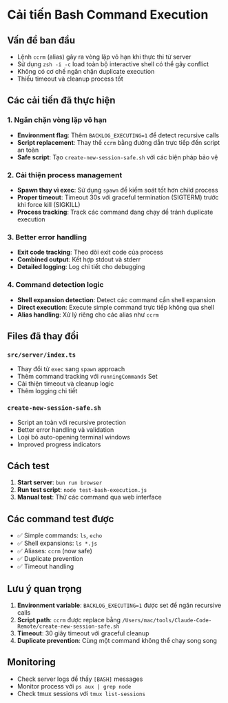 # Cải tiến Bash Command Execution

## Vấn đề ban đầu
- Lệnh `ccrm` (alias) gây ra vòng lặp vô hạn khi thực thi từ server
- Sử dụng `zsh -i -c` load toàn bộ interactive shell có thể gây conflict
- Không có cơ chế ngăn chặn duplicate execution
- Thiếu timeout và cleanup process tốt

## Các cải tiến đã thực hiện

### 1. Ngăn chặn vòng lặp vô hạn
- **Environment flag**: Thêm `BACKLOG_EXECUTING=1` để detect recursive calls
- **Script replacement**: Thay thế `ccrm` bằng đường dẫn trực tiếp đến script an toàn
- **Safe script**: Tạo `create-new-session-safe.sh` với các biện pháp bảo vệ

### 2. Cải thiện process management
- **Spawn thay vì exec**: Sử dụng `spawn` để kiểm soát tốt hơn child process
- **Proper timeout**: Timeout 30s với graceful termination (SIGTERM) trước khi force kill (SIGKILL)
- **Process tracking**: Track các command đang chạy để tránh duplicate execution

### 3. Better error handling
- **Exit code tracking**: Theo dõi exit code của process
- **Combined output**: Kết hợp stdout và stderr
- **Detailed logging**: Log chi tiết cho debugging

### 4. Command detection logic
- **Shell expansion detection**: Detect các command cần shell expansion
- **Direct execution**: Execute simple command trực tiếp không qua shell
- **Alias handling**: Xử lý riêng cho các alias như `ccrm`

## Files đã thay đổi

### `src/server/index.ts`
- Thay đổi từ `exec` sang `spawn` approach
- Thêm command tracking với `runningCommands` Set
- Cải thiện timeout và cleanup logic
- Thêm logging chi tiết

### `create-new-session-safe.sh`
- Script an toàn với recursive protection
- Better error handling và validation
- Loại bỏ auto-opening terminal windows
- Improved progress indicators

## Cách test

1. **Start server**: `bun run browser`
2. **Run test script**: `node test-bash-execution.js`
3. **Manual test**: Thử các command qua web interface

## Các command test được

- ✅ Simple commands: `ls`, `echo`
- ✅ Shell expansions: `ls *.js`
- ✅ Aliases: `ccrm` (now safe)
- ✅ Duplicate prevention
- ✅ Timeout handling

## Lưu ý quan trọng

1. **Environment variable**: `BACKLOG_EXECUTING=1` được set để ngăn recursive calls
2. **Script path**: `ccrm` được replace bằng `/Users/mac/tools/Claude-Code-Remote/create-new-session-safe.sh`
3. **Timeout**: 30 giây timeout với graceful cleanup
4. **Duplicate prevention**: Cùng một command không thể chạy song song

## Monitoring

- Check server logs để thấy `[BASH]` messages
- Monitor process với `ps aux | grep node`
- Check tmux sessions với `tmux list-sessions`